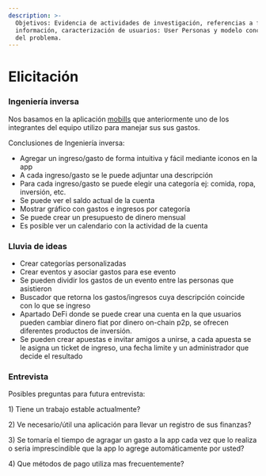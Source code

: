 ```yaml
---
description: >-
  Objetivos: Evidencia de actividades de investigación, referencias a fuentes de
  información, caracterización de usuarios: User Personas y modelo conceptual
  del problema.
---
```


# Elicitación

### Ingeniería inversa

Nos basamos en la aplicación [mobills](https://www.mobillsapp.com/es) que anteriormente uno de los integrantes del equipo utilizo para manejar sus sus gastos.

Conclusiones de Ingeniería inversa:

* Agregar un ingreso/gasto de forma intuitiva y fácil mediante iconos en la app
* A cada ingreso/gasto se le puede adjuntar una descripción
* Para cada ingreso/gasto se puede elegir una categoría ej: comida, ropa, inversión, etc.
* Se puede ver el saldo actual de la cuenta
* Mostrar gráfico con gastos e ingresos por categoría
* Se puede crear un presupuesto de dinero mensual
* Es posible ver un calendario con la actividad de la cuenta 

### Lluvia de ideas

* Crear categorías personalizadas 
* Crear eventos y asociar gastos para ese evento
* Se pueden dividir los gastos de un evento entre las personas que asistieron
* Buscador que retorna los gastos/ingresos cuya descripción coincide con lo que se ingreso
* Apartado DeFi donde se puede crear una cuenta en la que usuarios pueden cambiar dinero fiat por dinero on-chain p2p, se ofrecen diferentes productos de inversión.
* Se pueden crear apuestas e invitar amigos a unirse, a cada apuesta se le asigna un ticket de ingreso, una fecha limite y un administrador que decide el resultado



### Entrevista

Posibles preguntas para futura entrevista:

1\) Tiene un trabajo estable actualmente?

2\) Ve necesario/útil una aplicación para llevar un registro de sus finanzas?

3\) Se tomaría el tiempo de agragar un gasto a la app cada vez que lo realiza o seria imprescindible que la app lo agrege automáticamente por usted?

4\) Que métodos de pago utiliza mas frecuentemente?





